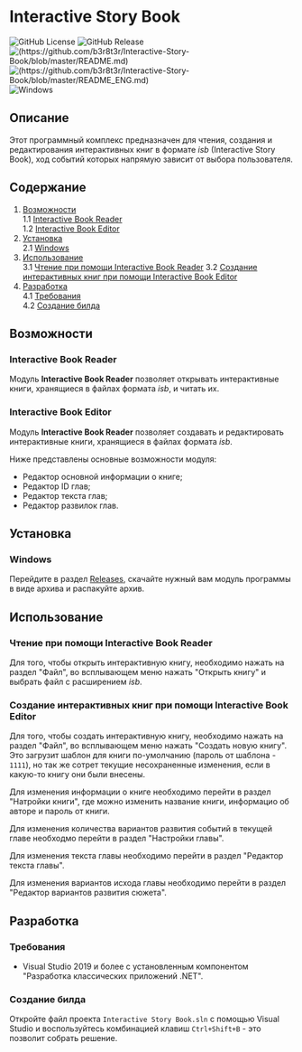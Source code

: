 # Interactive Story Book

![GitHub License](https://img.shields.io/github/license/b3r8t3r/Interactive-Story-Book)
![GitHub Release](https://img.shields.io/github/v/release/b3r8t3r/Interactive-Story-Book?label=version)
![(https://github.com/b3r8t3r/Interactive-Story-Book/blob/master/README.md)](https://img.shields.io/badge/readme-%F0%9F%87%B7%F0%9F%87%BA%20russia-green)
![(https://github.com/b3r8t3r/Interactive-Story-Book/blob/master/README_ENG.md)](https://img.shields.io/badge/readme-%F0%9F%87%AC%F0%9F%87%A7%20english-green)
![Windows](https://img.shields.io/badge/Available%20on-Windows-blue)

## Описание

Этот программный комплекс предназначен для чтения, создания и редактирования интерактивных книг в формате *isb* (Interactive Story Book), ход событий которых напрямую зависит от выбора пользователя.

## Содержание

1. [Возможности](#возможности) \
1.1 [Interactive Book Reader](#interactive-book-reader) \
1.2 [Interactive Book Editor](#interactive-book-editor)
2. [Установка](#установка) \
2.1 [Windows](#windows) 
3. [Использование](#использование) \
3.1 [Чтение при помощи Interactive Book Reader]()
3.2 [Создание интерактивных книг при помощи Interactive Book Editor](#создание-интерактивных-книг-при-помощи-interactive-book-editor)
4. [Разработка](#разработка) \
4.1 [Требования](#требования) \
4.2 [Создание билда](#создание-билда)

## Возможности

### Interactive Book Reader

Модуль **Interactive Book Reader** позволяет открывать интерактивные книги, хранящиеся в файлах формата *isb*, и читать их.

### Interactive Book Editor

Модуль **Interactive Book Reader** позволяет создавать и редактировать интерактивные книги, хранящиеся в файлах формата *isb*.

Ниже представлены основные возможности модуля:

- Редактор основной информации о книге;
- Редактор ID глав;
- Редактор текста глав;
- Редактор развилок глав.

## Установка

### Windows

Перейдите в раздел [Releases](https://github.com/b3r8t3r/Interactive-Story-Book/releases), скачайте нужный вам модуль программы в виде архива и распакуйте архив.

## Использование

### Чтение при помощи Interactive Book Reader

Для того, чтобы открыть интерактивную книгу, необходимо нажать на раздел "Файл", во всплывающем меню нажать "Открыть книгу" и выбрать файл с расширением *isb*.

### Создание интерактивных книг при помощи Interactive Book Editor

Для того, чтобы создать интерактивную книгу, необходимо нажать на раздел "Файл", во всплывающем меню нажать "Создать новую книгу". Это загрузит шаблон для книги по-умолчанию (пароль от шаблона - `1111`), но так же сотрет текущие несохраненные изменения, если в какую-то книгу они были внесены.

Для изменения информации о книге необходимо перейти в раздел "Натройки книги", где можно изменить название книги, информацио об авторе и пароль от книги.

Для изменения количества вариантов развития событий в текущей главе необходмо перейти в раздел "Настройки главы".

Для изменения текста главы необходимо перейти в раздел "Редактор текста главы".

Для изменения вариантов исхода главы необходимо перейти в раздел "Редактор вариантов развития сюжета".

## Разработка

### Требования

- Visual Studio 2019 и более с установленным компонентом "Разработка классических приложений .NET".

### Создание билда

Откройте файл проекта `Interactive Story Book.sln` с помощью Visual Studio и воспользуйтесь комбинацией клавиш `Ctrl+Shift+B` - это позволит собрать решение.
